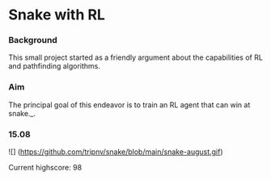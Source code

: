 # Snake with RL

### Background
This small project started as a friendly argument about the capabilities of RL and pathfinding algorithms. 

### Aim
The principal goal of this endeavor is to train an RL agent that can win at snake._.

### 15.08
![] (https://github.com/tripnv/snake/blob/main/snake-august.gif)

Current highscore: 98
